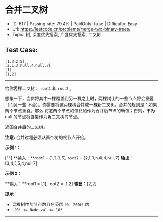 # 合并二叉树

- ID: 617 | Passing rate: 79.4% | PaidOnly: false | Difficulty: Easy
- Url: https://leetcode.cn/problems/merge-two-binary-trees/
- Topic: 树, 深度优先搜索, 广度优先搜索, 二叉树

## Test Case:

```
[1,3,2,5]
[2,1,3,null,4,null,7]
[1]
[1,2]
```

---

给你两棵二叉树： `root1` 和 `root2` 。

想象一下，当你将其中一棵覆盖到另一棵之上时，两棵树上的一些节点将会重叠（而另一些
不会）。你需要将这两棵树合并成一棵新二叉树。合并的规则是：如果两个节点重叠，那么
将这两个节点的值相加作为合并后节点的新值；否则，**不为** null
的节点将直接作为新二叉树的节点。

返回合并后的二叉树。

**注意:** 合并过程必须从两个树的根节点开始。

**示例 1：**

[\"\"]
**输入：**root1 = [1,3,2,5], root2 = [2,1,3,null,4,null,7]
**输出：**[3,4,5,5,4,null,7]

**示例 2：**

**输入：**root1 = [1], root2 = [1,2]
**输出：**[2,2]

**提示：**

- 两棵树中的节点数目在范围 `[0, 2000]` 内
- `-10⁴ <= Node.val <= 10⁴`

---
